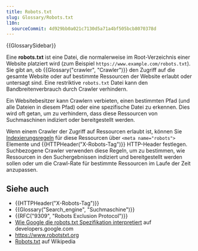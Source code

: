 ```yaml
---
title: Robots.txt
slug: Glossary/Robots.txt
l10n:
  sourceCommit: 4d929bb0a021c7130d5a71a4bf505bcb8070378d
---
```


{{GlossarySidebar}}

Eine **robots.txt** ist eine Datei, die normalerweise im Root-Verzeichnis einer Website platziert wird (zum Beispiel `https://www.example.com/robots.txt`).
Sie gibt an, ob {{Glossary("crawler", "Crawler")}} den Zugriff auf die gesamte Website oder auf bestimmte Ressourcen der Website erlaubt oder untersagt sind.
Eine restriktive `robots.txt` Datei kann den Bandbreitenverbrauch durch Crawler verhindern.

Ein Websitebesitzer kann Crawlern verbieten, einen bestimmten Pfad (und alle Dateien in diesem Pfad) oder eine spezifische Datei zu erkennen.
Dies wird oft getan, um zu verhindern, dass diese Ressourcen von Suchmaschinen indiziert oder bereitgestellt werden.

Wenn einem Crawler der Zugriff auf Ressourcen erlaubt ist, können Sie [Indexierungsregeln](/de/docs/Web/HTTP/Reference/Headers/X-Robots-Tag#directives) für diese Ressourcen über `<meta name="robots">` Elemente und {{HTTPHeader("X-Robots-Tag")}} HTTP-Header festlegen.
Suchbezogene Crawler verwenden diese Regeln, um zu bestimmen, wie Ressourcen in den Suchergebnissen indiziert und bereitgestellt werden sollen oder um die Crawl-Rate für bestimmte Ressourcen im Laufe der Zeit anzupassen.

## Siehe auch

- {{HTTPHeader("X-Robots-Tag")}}
- {{Glossary("Search_engine", "Suchmaschine")}}
- {{RFC("9309", "Robots Exclusion Protocol")}}
- [Wie Google die robots.txt Spezifikation interpretiert](https://developers.google.com/search/docs/crawling-indexing/robots/robots_txt) auf developers.google.com
- https://www.robotstxt.org
- [Robots.txt](https://en.wikipedia.org/wiki/Robots.txt) auf Wikipedia
